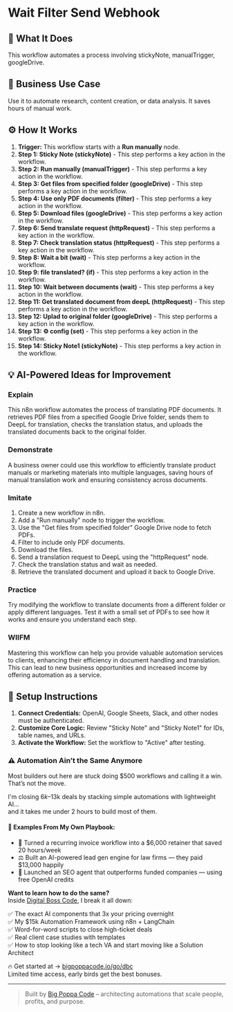 # Wait Filter Send Webhook

## 🚀 What It Does
This workflow automates a process involving stickyNote, manualTrigger, googleDrive.

## 💼 Business Use Case
Use it to automate research, content creation, or data analysis. It saves hours of manual work.

## ⚙️ How It Works
1.  **Trigger:** This workflow starts with a **Run manually** node.
2. **Step 1: Sticky Note (stickyNote)** - This step performs a key action in the workflow.
3. **Step 2: Run manually (manualTrigger)** - This step performs a key action in the workflow.
4. **Step 3: Get files from specified folder (googleDrive)** - This step performs a key action in the workflow.
5. **Step 4: Use only PDF documents (filter)** - This step performs a key action in the workflow.
6. **Step 5: Download files (googleDrive)** - This step performs a key action in the workflow.
7. **Step 6: Send translate request (httpRequest)** - This step performs a key action in the workflow.
8. **Step 7: Check translation status (httpRequest)** - This step performs a key action in the workflow.
9. **Step 8: Wait a bit (wait)** - This step performs a key action in the workflow.
10. **Step 9: file translated? (if)** - This step performs a key action in the workflow.
11. **Step 10: Wait between documents (wait)** - This step performs a key action in the workflow.
12. **Step 11: Get translated document from deepL (httpRequest)** - This step performs a key action in the workflow.
13. **Step 12: Uplad to original folder (googleDrive)** - This step performs a key action in the workflow.
14. **Step 13: ⚙️ config (set)** - This step performs a key action in the workflow.
15. **Step 14: Sticky Note1 (stickyNote)** - This step performs a key action in the workflow.

## 💡 AI-Powered Ideas for Improvement
### Explain
This n8n workflow automates the process of translating PDF documents. It retrieves PDF files from a specified Google Drive folder, sends them to DeepL for translation, checks the translation status, and uploads the translated documents back to the original folder.

### Demonstrate
A business owner could use this workflow to efficiently translate product manuals or marketing materials into multiple languages, saving hours of manual translation work and ensuring consistency across documents.

### Imitate
1. Create a new workflow in n8n.
2. Add a "Run manually" node to trigger the workflow.
3. Use the "Get files from specified folder" Google Drive node to fetch PDFs.
4. Filter to include only PDF documents.
5. Download the files.
6. Send a translation request to DeepL using the "httpRequest" node.
7. Check the translation status and wait as needed.
8. Retrieve the translated document and upload it back to Google Drive.

### Practice
Try modifying the workflow to translate documents from a different folder or apply different languages. Test it with a small set of PDFs to see how it works and ensure you understand each step.

### WIIFM
Mastering this workflow can help you provide valuable automation services to clients, enhancing their efficiency in document handling and translation. This can lead to new business opportunities and increased income by offering automation as a service.

## 🔧 Setup Instructions
1. **Connect Credentials:** OpenAI, Google Sheets, Slack, and other nodes must be authenticated.
2. **Customize Core Logic:** Review "Sticky Note" and "Sticky Note1" for IDs, table names, and URLs.
3. **Activate the Workflow:** Set the workflow to "Active" after testing.

### ⚠️ Automation Ain’t the Same Anymore

Most builders out here are stuck doing $500 workflows and calling it a win.  
That’s not the move.  

I'm closing $6k–$13k deals by stacking simple automations with lightweight AI...  
and it takes me under 2 hours to build most of them.

#### 🧠 Examples From My Own Playbook:
- 🔁 Turned a recurring invoice workflow into a $6,000 retainer that saved 20 hours/week  
- ⚖️ Built an AI-powered lead gen engine for law firms — they paid $13,000 happily  
- 🚀 Launched an SEO agent that outperforms funded companies — using free OpenAI credits  

**Want to learn how to do the same?**  
Inside [Digital Boss Code](https://bigpoppacode.io/go/dbc), I break it all down:

✅ The exact AI components that 3x your pricing overnight  
✅ My $15k Automation Framework using n8n + LangChain  
✅ Word-for-word scripts to close high-ticket deals  
✅ Real client case studies with templates  
✅ How to stop looking like a tech VA and start moving like a Solution Architect  

🔥 Get started at → [bigpoppacode.io/go/dbc](https://bigpoppacode.io/go/dbc)  
Limited time access, early birds get the best bonuses.

---
> Built by [Big Poppa Code](https://bigpoppacode.io) – architecting automations that scale people, profits, and purpose.
